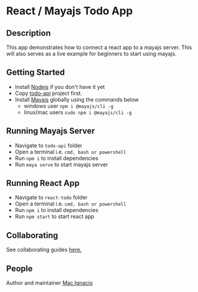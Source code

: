 # React / Mayajs Todo App

## Description

This app demonstrates how to connect a react app to a mayajs server. This will also serves as a live example for beginners to start using mayajs.

## Getting Started

- Install [Nodejs](https://nodejs.org/dist/v12.18.2/node-v12.18.2-x64.msi) if you don't have it yet
- Copy [todo-api](https://github.com/mayajs/sample/tree/master/todo/todo-api) project first.
- Install [Mayajs](https://www.npmjs.com/package/@mayajs/cli) globally using the commands below
  - windows user `npm i @mayajs/cli -g`
  - linux/mac users `sudo npm i @mayajs/cli -g`

## Running Mayajs Server

- Navigate to `todo-api` folder
- Open a terminal i.e. `cmd, bash or powershell`
- Run `npm i` to install dependencies
- Run `maya serve` to start mayajs server

## Running React App

- Navigate to `react-todo` folder
- Open a terminal i.e. `cmd, bash or powershell`
- Run `npm i` to install dependencies
- Run `npm start` to start react app

## Collaborating

See collaborating guides [here.](https://github.com/mayajs/maya/blob/master/COLLABORATOR_GUIDE.md)

## People

Author and maintainer [Mac Ignacio](https://github.com/Mackignacio)
